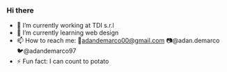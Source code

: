 ### Hi there <img src="https://raw.githubusercontent.com/MartinHeinz/MartinHeinz/master/wave.gif" width="3px">


<!-- **adandemarco/adandemarco** is a ✨ _special_ ✨ repository because its `README.md` (this file) appears on your GitHub profile. -->

<!-- Here are some ideas to get you started: -->

<!-- <img src="https://raw.githubusercontent.com/<OWNER>/<OWNER>/master/<GIF_NAME>.gif" width="30px"> -->

- 🔭 I’m currently working at TDI s.r.l
- 🌱 I’m currently learning web design
- 📫 How to reach me: 📧adandemarco00@gmail.com 📷@adan.demarco 🐦@adandemarco97
- ⚡ Fun fact: I can count to potato


